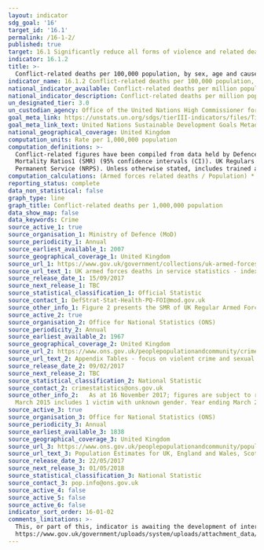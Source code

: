 ```yaml
---
layout: indicator
sdg_goal: '16'
target_id: '16.1'
permalink: /16-1-2/
published: true
target: 16.1 Significantly reduce all forms of violence and related death rates everywhere
indicator: 16.1.2
title: >-
  Conflict-related deaths per 100,000 population, by sex, age and cause
indicator_name: 16.1.2 Conflict-related deaths per 100,000 population, by sex, age and cause
national_indicator_available: Conflict-related deaths per million population
national_indicator_description: Conflict-related deaths per million population
un_designated_tier: 3.0
un_custodian_agency: Office of the United Nations High Commissioner for Human Rights (OHCHR)
goal_meta_link: https://unstats.un.org/sdgs/tierIII-indicators/files/Tier3-16-01-02.pdf
goal_meta_link_text: United Nations Sustainable Development Goals Metadata (PDF 1.3 MB)
national_geographical_coverage: United Kingdom
computation_units: Rate per 1,000,000 population
computation_definitions: >-
  Conflict-related figures have been compiled from data held by Defence Statistics. The data are presented for Tri-Service and separately for each of the services; Naval Service, Army and Royal Air Force. Figures are presented for UK Regular Armed Forces deaths by Service, Standardised
  Mortality Ratios1 (SMR) (95% confidence intervals (CI)). UK Regulars are defined as full time Service personnel, including Nursing Services, but excluding FTRS personnel, Gurkhas, Naval activated Reservists, mobilised Reservists, Military Provost Guarding Service (MPGS) and Non Regular
  Permanent Service (NRPS). Unless otherwise stated, includes trained and untrained personnel.
computation_calculations: (Armed forces related deaths / Population) * 1,000,000
reporting_status: complete
data_non_statistical: false
graph_type: line
graph_title: Conflict-related deaths per 1,000,000 population
data_show_map: false
data_keywords: Crime
source_active_1: true
source_organisation_1: Ministry of Defence (MoD)
source_periodicity_1: Annual
source_earliest_available_1: 2007
source_geographical_coverage_1: United Kingdom
source_url_1: https://www.gov.uk/government/collections/uk-armed-forces-deaths-in-service-statistics-index
source_url_text_1: UK armed forces deaths in service statistics - index
source_release_date_1: 15/09/2017
source_next_release_1: TBC
source_statistical_classification_1: Official Statistic 
source_contact_1: DefStrat-Stat-Health-PQ-FOI@mod.gov.uk
source_other_info_1: Figure 2 presents the SMR of UK Regular Armed Forces deaths by Service, 2007-2016.
source_active_2: true
source_organisation_2: Office for National Statistics (ONS)
source_periodicity_2: Annual
source_earliest_available_2: 1967
source_geographical_coverage_2: United Kingdom
source_url_2: https://www.ons.gov.uk/peoplepopulationandcommunity/crimeandjustice/datasets/appendixtablesfocusonviolentcrimeandsexualoffences
source_url_text_2: Appendix Tables - focus on violent crime and sexual offences
source_release_date_2: 09/02/2017
source_next_release_2: TBC
source_statistical_classification_2: National Statistic
source_contact_2: crimestatistics@ons.gov.uk
source_other_info_2:   As at 16 November 2017; figures are subject to revision as cases are dealt with by the police and the courts, or as further information becomes available. Year ending March 2011 includes 1 victim with unknown age. Year ending March 2012 includes 1 victim with unknown gender. Year ending
  March 2015 includes 1 victim with unknown gender. Year ending March 2016 includes 1 victim with unknown gender.
source_active_3: true
source_organisation_3: Office for National Statistics (ONS)
source_periodicity_3: Annual
source_earliest_available_3: 1838
source_geographical_coverage_3: United Kingdom
source_url_3: https://www.ons.gov.uk/peoplepopulationandcommunity/populationandmigration/populationestimates/datasets/populationestimatesforukenglandandwalesscotlandandnorthernireland 
source_url_text_3: Population Estimates for UK, England and Wales, Scotland and Northern Ireland
source_release_date_3: 22/05/2017
source_next_release_3: 01/05/2018
source_statistical_classification_3: National Statistic
source_contact_3: pop.info@ons.gov.uk 
source_active_4: false
source_active_5: false
source_active_6: false
indicator_sort_order: 16-01-02
comments_limitations: >-
  This, or part of this, indicator is awaiting the development of internationally established methodology and standards (classified by the UN as tier 3). For further information on conflict-related death statistics please see
  https://www.gov.uk/government/uploads/system/uploads/attachment_data/file/603600/20170330_UK_Deaths_National_Statistic_2017_O.pdf Data follows the UN specification for this indicator. This indicator has not been identified in collaboration with topic experts.
---
```

